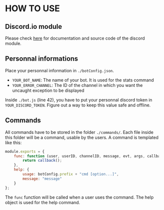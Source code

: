 # HOW TO USE
## Discord.io module
Please check [here](https://github.com/izy521/discord.io) for documentation and source code of the discord module.

## Personnal informations
Place your personnal information in `./botConfig.json`.
- `YOUR_BOT_NAME`: The name of your bot. It is used for the stats command
- `YOUR_ERROR_CHANNEL`: The ID of the channel in which you want the uncaught exception to be displayed

Inside `./bot.js` (line 42), you have to put your personnal discord token in `YOUR_DISCORD_TOKEN`. Figure out a way to keep this value safe and offline.

## Commands
All commands have to be stored in the folder `./commands/`. Each file inside this folder will be a command, usable by the users.
A command is templated like this:
```javascript
module.exports = {
    func: function (user, userID, channelID, message, evt, args, callback) {
        return callback();
    },
    help: {
        usage: botConfig.prefix + "cmd [option...]",
        message: "message"
    }
};
```
The `func` function will be called when a user uses the command. The help object is used for the help command.